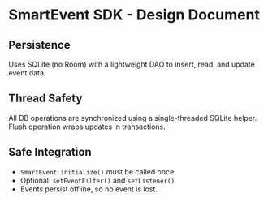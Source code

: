 # SmartEvent SDK - Design Document

## Persistence
Uses SQLite (no Room) with a lightweight DAO to insert, read, and update event data.

## Thread Safety
All DB operations are synchronized using a single-threaded SQLite helper.
Flush operation wraps updates in transactions.

## Safe Integration
- `SmartEvent.initialize()` must be called once.
- Optional: `setEventFilter()` and `setListener()`
- Events persist offline, so no event is lost.
